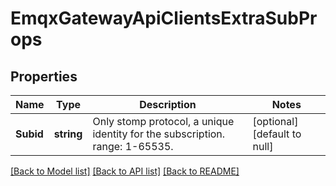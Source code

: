 # EmqxGatewayApiClientsExtraSubProps

## Properties
Name | Type | Description | Notes
------------ | ------------- | ------------- | -------------
**Subid** | **string** | Only stomp protocol, a unique identity for the subscription. range: 1-65535. | [optional] [default to null]

[[Back to Model list]](../README.md#documentation-for-models) [[Back to API list]](../README.md#documentation-for-api-endpoints) [[Back to README]](../README.md)

